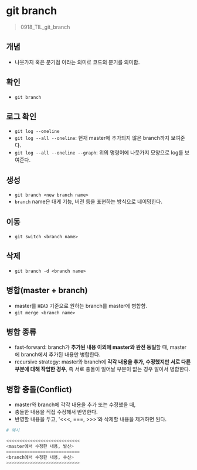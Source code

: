 # git branch

> 0918_TIL_git_branch



## 개념

- 나뭇가지 혹은 분기점 이라는 의미로 코드의 분기를 의미함.



## 확인

- `git branch`



## 로그 확인

- `git log --oneline`
- `git log --all --oneline`: 현재 master에 추가되지 않은 branch까지 보여준다.
- `git log --all --oneline --graph`: 위의 명령어에 나뭇가지 모양으로 log를 보여준다.



## 생성

- `git branch <new branch name>`
- `branch` name은 대게 기능, 버전 등을 표현하는 방식으로 네이밍한다.



## 이동

- `git switch <branch name>`



## 삭제

- `git branch -d <branch name>`



## 병합(master + branch)

- master를 `HEAD` 기준으로 원하는 branch를 master에 병합함.
- `git merge <branch name>`



## 병합 종류

- fast-forward: branch가 **추가된 내용 이외에 master와 완전 동일**할 때, master에 branch에서 추가된 내용만 병합한다.
- recursive strategy: master와 branch에 **각각 내용을 추가, 수정했지만 서로 다른 부분에 대해 작업한 경우**, 즉 서로 충돌이 일어날 부분이 없는 경우 알아서 병합한다.



## 병합 충돌(Conflict)

- master와 branch에 각각 내용을 추가 또는 수정했을 때,
- 충돌한 내용을 직접 수정해서 반영한다.
- 반영할 내용을 두고, '<<<, ===, >>>'와 삭제할 내용을 제거하면 된다.

```python
# 예시

<<<<<<<<<<<<<<<<<<<<<<<<<<<<
<master에서 수정한 내용, 발신>
============================
<branch에서 수정한 내용, 수신>
>>>>>>>>>>>>>>>>>>>>>>>>>>>>
```

